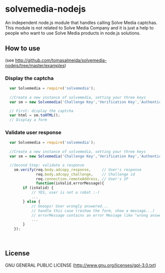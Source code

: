 solvemedia-nodejs
=========

An independent node.js module that handles calling Solve Media captchas. This module is not related to Solve Media Company and it is just a help to people who want to use Solve Media products in node.js solutions.

## How to use 
(see http://github.com/tomasalmeida/solvemedia-nodejs/tree/master/examples)

### Display the captcha

```js
  var Solvemedia = require('solvemedia');
  
  //Create a new instance of solvemedia, setting your three keys
  var sm = new Solvemedia('Challenge Key','Verification Key','Authentication Hash Key');

  // First: display the captcha
  var html = sm.toHTML();
  // Display a form

```

### Validate user response

```js
  var Solvemedia = require('solvemedia');
  
  //Create a new instance of solvemedia, setting your three keys
  var sm = new Solvemedia('Challenge Key','Verification Key','Authentication Hash Key');

  //Second Step: validate a response
	sm.verify(req.body.adcopy_response,     // User's response
	          req.body.adcopy_challenge,    // Challenge id
	          req.connection.remoteAddress, // User's IP
	          function(isValid,errorMessage){
        if (isValid) {
            // YES, user is not a robot :-)
            ...
        } else {
            // Oooops! User wrongly answered... 
            // handle this case (reshow the form, show a message...)
            // errorMessage contains an error Message like "wrong answer"
            ...
        }
    });
	
	
```

## License

GNU GENERAL PUBLIC LICENSE (http://www.gnu.org/licenses/gpl-3.0.txt)
